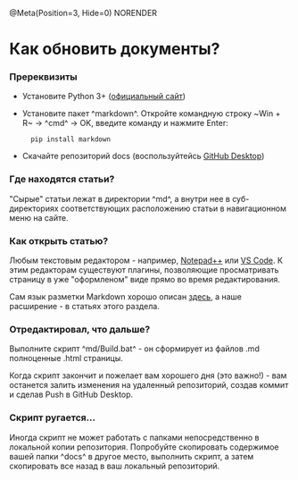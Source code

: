 @Meta(Position=3, Hide=0) NORENDER

# Как обновить документы?

### Пререквизиты

- Установите Python 3+ ([официальный сайт](https://www.python.org/downloads/))
- Установите пакет ^markdown^. Откройте командную строку ~Win + R~ -> ^cmd^ -> OK, введите команду и нажмите Enter:
    
	    pip install markdown
	
- Скачайте репозиторий docs (воспользуйтейсь [GitHub Desktop](https://desktop.github.com/))


### Где находятся статьи?

"Сырые" статьи лежат в директории ^md^, а внутри нее в суб-директориях соответствующих расположению статьи в навигационном меню на сайте.

### Как открыть статью?

Любым текстовым редактором - например, [Notepad++](https://notepad-plus-plus.org/downloads/) или [VS Code](https://code.visualstudio.com/). К этим редакторам существуют плагины, позволяющие просматривать страницу в уже "оформленом" виде прямо во время редактирования.

Сам язык разметки Markdown хорошо описан [здесь](https://gist.github.com/Jekins/2bf2d0638163f1294637), а наше расширение - в статьях этого раздела.

### Отредактировал, что дальше?

Выполните скрипт ^md/Build.bat^ - он сформирует из файлов .md полноценные .html страницы. 

Когда скрипт закончит и пожелает вам хорошего дня (это важно!) - вам останется залить изменения на удаленный репозиторий, создав коммит и сделав Push в GitHub Desktop.

### Скрипт ругается...

Иногда скрипт не может работать с папками непосредственно в локальной копии репозитория. Попробуйте скопировать содержимое вашей папки ^docs^ в другое место, выполнить скрипт, а затем скопировать все назад в ваш локальный репозиторий.




